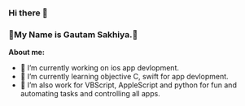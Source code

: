 ### Hi there 👋
### 🫡My Name is Gautam Sakhiya.🤘

**About me:**
- 🔭 I’m currently working on ios app devlopment.
- 🌱 I’m currently learning objective C, swift for app devlopment.
- 🤔 I’m also work for VBScript, AppleScript and python for fun and automating tasks and controlling all apps.


